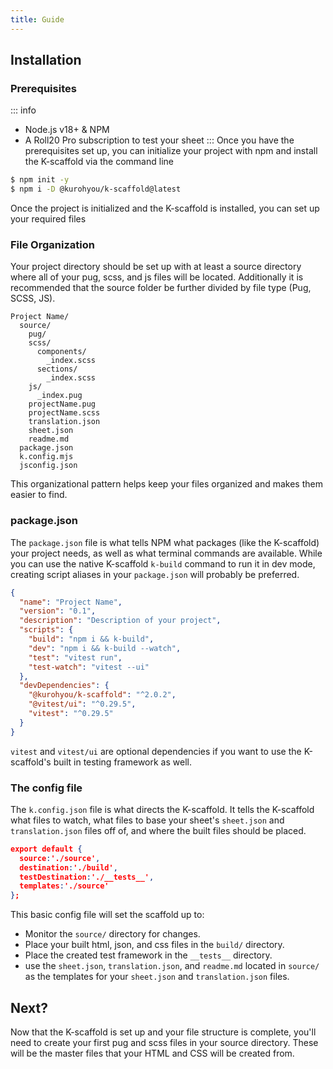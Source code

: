 ```yaml
---
title: Guide
---
```

## Installation
### Prerequisites
::: info
- Node.js v18+ & NPM
- A Roll20 Pro subscription to test your sheet
:::
Once you have the prerequisites set up, you can initialize your project with npm and install the K-scaffold via the command line
```sh
$ npm init -y
$ npm i -D @kurohyou/k-scaffold@latest
```
Once the project is initialized and the K-scaffold is installed, you can set up your required files
### File Organization
Your project directory should be set up with at least a source directory where all of your pug, scss, and js files will be located. Additionally it is recommended that the source folder be further divided by file type (Pug, SCSS, JS).
```
Project Name/
  source/
    pug/
    scss/
      components/
        _index.scss
      sections/
        _index.scss
    js/
      _index.pug
    projectName.pug
    projectName.scss
    translation.json
    sheet.json
    readme.md
  package.json
  k.config.mjs
  jsconfig.json
```
This organizational pattern helps keep your files organized and makes them easier to find.
### package.json
The `package.json` file is what tells NPM what packages (like the K-scaffold) your project needs, as well as what terminal commands are available. While you can use the native K-scaffold `k-build` command to run it in dev mode, creating script aliases in your `package.json` will probably be preferred.
```json
{
  "name": "Project Name",
  "version": "0.1",
  "description": "Description of your project",
  "scripts": {
    "build": "npm i && k-build",
    "dev": "npm i && k-build --watch",
    "test": "vitest run",
    "test-watch": "vitest --ui"
  },
  "devDependencies": {
    "@kurohyou/k-scaffold": "^2.0.2",
    "@vitest/ui": "^0.29.5",
    "vitest": "^0.29.5"
  }
}

```
`vitest` and `vitest/ui` are optional dependencies if you want to use the K-scaffold's built in testing framework as well.
### The config file
The `k.config.json` file is what directs the K-scaffold. It tells the K-scaffold what files to watch, what files to base your sheet's `sheet.json` and `translation.json` files off of, and where the built files should be placed. 
```json
export default {
  source:'./source',
  destination:'./build',
  testDestination:'./__tests__',
  templates:'./source'
};
```
This basic config file will set the scaffold up to:
- Monitor the `source/` directory for changes.
- Place your built html, json, and css files in the `build/` directory.
- Place the created test framework in the `__tests__` directory.
- use the `sheet.json`, `translation.json`, and `readme.md` located in `source/` as the templates for your `sheet.json` and `translation.json` files.
## Next?
Now that the K-scaffold is set up and your file structure is complete, you'll need to create your first pug and scss files in your source directory. These will be the master files that your HTML and CSS will be created from.